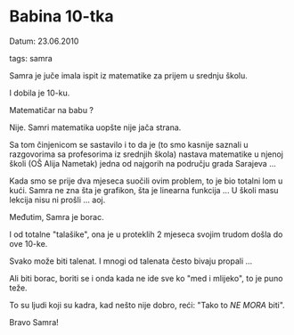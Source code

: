 # Babina 10-tka

Datum: 23.06.2010

tags: samra

Samra je juče imala ispit iz matematike za prijem u srednju školu.

I dobila je 10-ku.

Matematičar na babu ?

Nije. Samri matematika uopšte nije jača strana.

Sa tom činjenicom se sastavilo i to da je (to smo kasnije saznali u razgovorima sa profesorima iz srednjih škola) nastava matematike u njenoj školi (OŠ Alija Nametak) jedna od najgorih na području grada Sarajeva ...

Kada smo se prije dva mjeseca suočili ovim problem, to je bio totalni lom u kući. Samra ne zna šta je grafikon, šta je linearna funkcija ... U školi masu lekcija nisu ni prošli ... aoj.

Međutim, Samra je borac.

I od totalne "talašike", ona je u proteklih 2 mjeseca svojim trudom došla do ove 10-ke.

Svako može biti talenat. I mnogi od talenata često bivaju propali ...

Ali biti borac, boriti se i onda kada ne ide sve ko "med i mlijeko", to je puno teže. 

To su ljudi koji su kadra, kad nešto nije dobro, reći: "Tako to *NE MORA* biti".


Bravo Samra!
